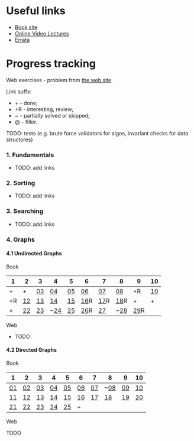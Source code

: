 # Useful links

* [Book site](http://algs4.cs.princeton.edu)
* [Online Video Lectures](http://www.cs.princeton.edu/courses/archive/fall16/cos226/lectures.html)
* [Errata](http://algs4.cs.princeton.edu/errata/)

# Progress tracking

Web exercises - problem from [the web site](http://algs4.cs.princeton.edu).

Link suffx:
* \+ - done;
* +R - interesting, review;
* \~ - partially solved or skipped;
* @ - filler.

TODO: tests (e.g. brute force validators for algos, invariant checks for data structores)

### 1. Fundamentals

* TODO: add links

### 2. Sorting

* TODO: add links

### 3. Searching

* TODO: add links

### 4. Graphs

#### 4.1 Undirected Graphs

Book

| 1 | 2 | 3 | 4 | 5 | 6 | 7 | 8 | 9 | 10 
----|---|---|---|---|---|---|---|---|----
| + | + |[03](Solutions/src/chapter_4/section_1/Solution_03.java)|[04](Solutions/src/chapter_4/section_1/Solution_04.java)|[05](Solutions/src/chapter_4/section_1/Solution_05.java)|[06](Solutions/src/chapter_4/section_1/Solution_06.java)|[07](Solutions/src/chapter_4/section_1/Solution_07.java)|[08](Solutions/src/chapter_4/section_1/Solution_08.java)|+R|[10](Solutions/src/chapter_4/section_1/Solution_10.java)|
| +R |[12](Solutions/src/chapter_4/section_1/Solution_12.java)|[13](Solutions/src/chapter_4/section_1/Solution_13.java)|[14](Solutions/src/chapter_4/section_1/Solution_14.java)|[15](Solutions/src/chapter_4/section_1/Solution_15.java)|[16](Solutions/src/chapter_4/section_1/Solution_16.java)R|[17](Solutions/src/chapter_4/section_1/Solution_17.java)R|[18](Solutions/src/chapter_4/section_1/Solution_18.java)R| + | + |
| + |[22](Solutions/src/chapter_4/section_1/Solution_22.java)|[23](Solutions/src/chapter_4/section_1/Solution_23.java)|\~[24](Solutions/src/chapter_4/section_1/Solution_24.java)|[25](Solutions/src/chapter_4/section_1/Solution_25.java)|[26](Solutions/src/chapter_4/section_1/Solution_26.java)R|[27](Solutions/src/chapter_4/section_1/Solution_27.java)|\~[28](Solutions/src/chapter_4/section_1/Solution_28.java)|[29](Solutions/src/chapter_4/section_1/Solution_29.java)R|

Web

* TODO

#### 4.2 Directed Graphs

Book

| 1 | 2 | 3 | 4 | 5 | 6 | 7 | 8 | 9 | 10
----|---|---|---|---|---|---|---|---|----
|[01](Solutions/src/chapter_4/section_2/Solution_01.java)|[02](Solutions/src/chapter_4/section_2/Solution_02.java)|[03](Solutions/src/chapter_4/section_2/Solution_03.java)|[04](Solutions/src/chapter_4/section_2/Solution_04.java)|[05](Solutions/src/chapter_4/section_2/Solution_05.java)|[06](Solutions/src/chapter_4/section_2/Solution_06.java)|[07](Solutions/src/chapter_4/section_2/Solution_07.java)|\~[08](Solutions/src/chapter_4/section_2/Solution_08.java)|[09](Solutions/src/chapter_4/section_2/Solution_09.java)|[10](Solutions/src/chapter_4/section_2/Solution_10.java)|
|[11](Solutions/src/chapter_4/section_2/Solution_11.java)|[12](Solutions/src/chapter_4/section_2/Solution_12.java)|[13](Solutions/src/chapter_4/section_2/Solution_13.java)|[14](Solutions/src/chapter_4/section_2/Solution_14.java)|[15](Solutions/src/chapter_4/section_2/Solution_15.java)|[16](Solutions/src/chapter_4/section_2/Solution_16.java)|[17](Solutions/src/chapter_4/section_2/Solution_17.java)|[18](Solutions/src/chapter_4/section_2/Solution_18.java)|[19](Solutions/src/chapter_4/section_2/Solution_19.java)|[20](Solutions/src/chapter_4/section_2/Solution_20.java)|
|[21](Solutions/src/chapter_4/section_2/Solution_21.java)|[22](Solutions/src/chapter_4/section_2/Solution_22.java)|[23](Solutions/src/chapter_4/section_2/Solution_23.java)|[24](Solutions/src/chapter_4/section_2/Solution_24.java)|[25](Solutions/src/chapter_4/section_2/Solution_25.java)|+

Web

TODO
